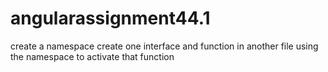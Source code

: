 # angularassignment44.1
create a namespace
create one interface and function in another file
using the namespace to activate that function
